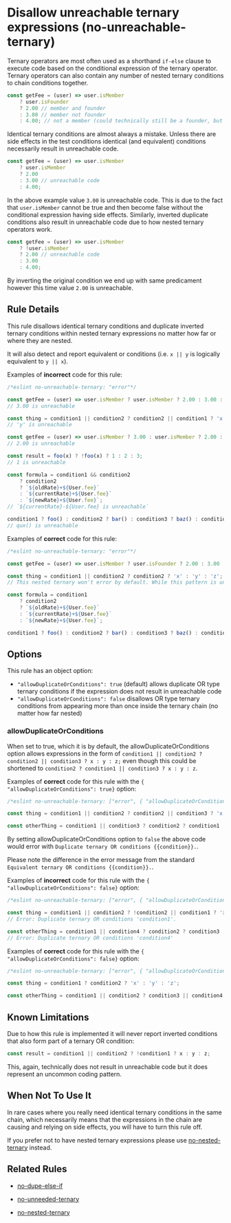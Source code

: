 # Disallow unreachable ternary expressions (no-unreachable-ternary)

Ternary operators are most often used as a shorthand `if-else` clause to execute code based on the conditional expression of the ternary operator. Ternary operators can also contain any number of nested ternary conditions to chain conditions together.

```js
const getFee = (user) => user.isMember
    ? user.isFounder
    ? 2.00 // member and founder
    : 3.00 // member not founder
    : 4.00; // not a member (could technically still be a founder, but we skip that check)
```

Identical ternary conditions are almost always a mistake. Unless there are side effects in the test conditions identical (and equivalent) conditions necessarily result in unreachable code.

```js
const getFee = (user) => user.isMember
    ? user.isMember
    ? 2.00
    : 3.00 // unreachable code
    : 4.00;
```

In the above example value `3.00` is unreachable code. This is due to the fact that `user.isMember` cannot be true and then become false without the conditional expression having side effects. Similarly, inverted duplicate conditions also result in unreachable code due to how nested ternary operators work.

```js
const getFee = (user) => user.isMember
    ? !user.isMember
    ? 2.00 // unreachable code
    : 3.00
    : 4.00;
```

By inverting the original condition we end up with same predicament however this time value `2.00` is unreachable.

## Rule Details

This rule disallows identical ternary conditions and duplicate inverted ternary conditions within nested ternary expressions no matter how far or where they are nested.

It will also detect and report equivalent or conditions (i.e. `x || y` is logically equivalent to `y || x`).

Examples of **incorrect** code for this rule:

```js
/*eslint no-unreachable-ternary: "error"*/

const getFee = (user) => user.isMember ? user.isMember ? 2.00 : 3.00 : 4.00;
// 3.00 is unreachable

const thing = condition1 || condition2 ? condition2 || condition1 ? 'x' : 'y' : 'z';
// 'y' is unreachable

const getFee = (user) => user.isMember ? 3.00 : user.isMember ? 2.00 : 4.00;
// 2.00 is unreachable

const result = foo(x) ? !foo(x) ? 1 : 2 : 3;
// 1 is unreachable

const formula = condition1 && condition2
    ? condition2
    ? `${oldRate}+${User.fee}`
    : `${currentRate}+${User.fee}`
    : `${newRate}+${User.fee}`;
// `${currentRate}-${User.fee} is unreachable`

condition1 ? foo() : condition2 ? bar() : condition3 ? baz() : condition1 ? qux() : bar());
// qux() is unreachable
```

Examples of **correct** code for this rule:

```js
/*eslint no-unreachable-ternary: "error"*/

const getFee = (user) => user.isMember ? user.isFounder ? 2.00 : 3.00 : 4.00;

const thing = condition1 || condition2 ? condition2 ? 'x' : 'y' : 'z';
// This nested ternary won't error by default. While this pattern is uncommon it does not result in unreachable code. See option details below.

const formula = condition1
    ? condition2
    ? `${oldRate}+${User.fee}`
    : `${currentRate}+${User.fee}`
    : `${newRate}+${User.fee}`;

condition1 ? foo() : condition2 ? bar() : condition3 ? baz() : condition4 ? qux() : bar());
```

## Options

This rule has an object option:

- `"allowDuplicateOrConditions": true` (default) allows duplicate OR type ternary conditions if the expression does not result in unreachable code
- `"allowDuplicateOrConditions": false` disallows OR type ternary conditions from appearing more than once inside the ternary chain (no matter how far nested)

### allowDuplicateOrConditions

When set to true, which it is by default, the allowDuplicateOrConditions option allows expressions in the form of `condition1 || condition2 ? condition2 || condition3 ? x : y : z;` even though
this could be shortened to `condition2 ? condition1 || condition3 ? x : y : z`.

Examples of **correct** code for this rule with the `{ "allowDuplicateOrConditions": true}` option:

```js
/*eslint no-unreachable-ternary: ["error", { "allowDuplicateOrConditions": true }]*/

const thing = condition1 || condition2 ? condition2 || condition3 ? 'x' : 'y' : 'z';

const otherThing = condition1 || condition3 ? condition2 ? condition1 || condition4 ? 'w' : 'x' : 'y' : 'z';
```

By setting allowDuplicateOrConditions option to `false` the above code would error with `Duplicate ternary OR conditions {{condition}}.`.

Please note the difference in the error message from the standard `Equivalent ternary OR conditions {{condition}}.`.

Examples of **incorrect** code for this rule with the `{ "allowDuplicateOrConditions": false}` option:

```js
/*eslint no-unreachable-ternary: ["error", { "allowDuplicateOrConditions": false }]*/

const thing = condition1 || condition2 ? !condition2 || condition1 ? 'x' : 'y' : 'z';
// Error: Duplicate ternary OR conditions 'condition1'.

const otherThing = condition1 || condition4 ? condition2 ? condition3 || condition4 ? 'w' : 'x' : 'y' : 'z';
// Error: Duplicate ternary OR conditions 'condition4'
```

Examples of **correct** code for this rule with the `{ "allowDuplicateOrConditions": false}` option:

```js
/*eslint no-unreachable-ternary: ["error", { "allowDuplicateOrConditions": false }]*/

const thing = condition1 ? condition2 ? 'x' : 'y' : 'z';

const otherThing = condition1 || condition2 ? condition3 || condition4 ? 'x' : 'y' : 'z';
```

## Known Limitations

Due to how this rule is implemented it will never report inverted conditions that also form part of a ternary OR condition:

```js
const result = condition1 || condition2 ? !condition1 ? x : y : z;
```

This, again, technically does not result in unreachable code but it does represent an uncommon coding pattern.

## When Not To Use It

In rare cases where you really need identical ternary conditions in the same chain, which necessarily means that the expressions in the chain are causing and relying on side effects, you will have to turn this rule off.

If you prefer not to have nested ternary expressions please use [no-nested-ternary](no-nested-ternary.md) instead.

## Related Rules

- [no-dupe-else-if](no-dupe-else-if.md)
- [no-unneeded-ternary](no-unneeded-ternary.md)
- [no-nested-ternary](no-nested-ternary.md)

  [0]: https://github.com/eslint/eslint/issues/new/choose

